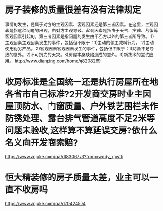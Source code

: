 # 房子装修的质量很差有没有法律规定
事情的发生，是属于对方的主观因素、客观因素还是第三者因素。在这里，主观因素是指这种问题的出现，由对方主观导致。客观因素是指由于天气、灾难、战争等客观因素引起的。第三者因素是指问题的发生由甲乙方以外的第三者所导致。
1)主观因素主观因素发生的事件，包括但不限于：1)主动的偷工减料行为。 2)主动使用伪劣产品。
2)客观因素客观因素发生的事件，包括但不限于：1)防备不足导致的意外。2)不可抗力的天灾。3)房屋本身缺陷造成的意外。3)新技术的尝试应用。
http://www.dianping.com/home/q8208269

# 收房标准是全国统一还是执行房屋所在地各省市自己标准?2开发商交房时业主因屋顶防水、门窗质量、户外铁艺围栏未作防锈处理、露台排气管道高度不足2米等问题未验收,这样算不算延误交房?依什么名义向开发商索赔?

https://www.anjuke.com/qa/d18306773?from=wddy_xgwttj

# 恒大精装修的房子质量太差，业主可以一直不收房吗
https://www.anjuke.com/qa/d20424504
